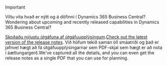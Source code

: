 > [!IMPORTANT]
>
> <span data-ttu-id="54e89-101">Viltu vita hvað er nýtt og á döfinni í Dynamics 365 Business Central?</span><span class="sxs-lookup"><span data-stu-id="54e89-101">Wondering about upcoming and recently released capabilities in Dynamics 365 Business Central?</span></span>
>
> <span data-ttu-id="54e89-102">[Skoðaðu nýjustu útgáfuna af útgáfuupplýsingum](https://docs.microsoft.com/en-us/business-applications-release-notes/october18/dynamics365-business-central/).</span><span class="sxs-lookup"><span data-stu-id="54e89-102">[Check out the latest version of the release notes](https://docs.microsoft.com/en-us/business-applications-release-notes/october18/dynamics365-business-central/).</span></span> <span data-ttu-id="54e89-103">Við höfum tekið saman öll smáatriði og það er jafnvel hægt að fá útgáfuupplýsingarnar sem PDF-skjal sem hægt er að nota í áætlungargerð.</span><span class="sxs-lookup"><span data-stu-id="54e89-103">We've captured all the details, and you can even get the release notes as a single PDF that you can use for planning.</span></span>  
